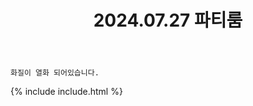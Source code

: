 ﻿---
title: 2024.07.27 파티룸
categories: [2024, 파티룸]
comments: false
model: [
    "partyroom240727_yue_coscos",
    "partyroom240727_Puppynem_12",
    "partyroom240727_hanao_______7",
    "partyroom240727_xxiaa_xxiaa",
]
thumbnail: /assets/img/2024/07-27/유에/MEITU20240727225228582.jpg
---

`화질이 열화 되어있습니다.`

{% include include.html %}
